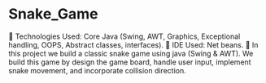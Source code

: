 # Snake_Game
	Technologies Used: Core Java (Swing, AWT, Graphics, Exceptional handling, OOPS, Abstract classes, interfaces).
	IDE Used: Net beans.
	In this project we build a classic snake game using java (Swing & AWT). We build this game by design the game board, handle user input, implement snake movement, and incorporate collision direction.

